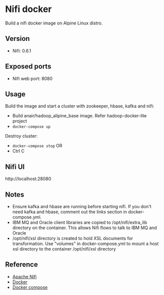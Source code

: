 # Nifi docker
Build a nifi docker image on Alpine Linux distro.

## Version
- Nifi: 0.6.1

## Exposed ports
- Nifi web port: 8080

## Usage
Build the image and start a cluster with zookeeper, hbase, kafka and nifi:
-  Build anair/hadoop_alipine_base image. Refer hadoop-docker-lite project
- ``docker-compose up``

Destroy cluster:

- ``docker-compose stop``  OR
- Ctrl C

## Nifi UI
http://localhost:28080

## Notes
- Ensure kafka and hbase are running before starting nifi. If you don't need kafka and hbase, comment out the links section in docker-compose.yml.
- IBM MQ and Oracle client libraries are copied to /opt/nifi/extra_lib directory on the container. This allows Nifi flows to talk to IBM MQ and Oracle
- /opt/nifi/xsl directory is created to hold XSL documents for transformation. Use "volumes" in docker-compose.yml to mount a host xsl directory to the container /opt/nifi/xsl directory

## Reference
- [Apache Nifi](https://nifi.apache.org/)
- [Docker](https://docs.docker.com/)
- [Docker compose](https://docs.docker.com/compose/)
